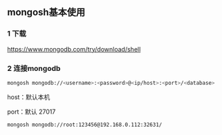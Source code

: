 ## mongosh基本使用



### 1 下载

https://www.mongodb.com/try/download/shell



### 2 连接mongodb

```bash
mongosh mongodb://<username>:<password>@<ip/host>:<port>/<database>
```

host：默认本机

port：默认 27017 



```bash
mongosh mongodb://root:123456@192.168.0.112:32631/
```

